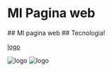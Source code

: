 <h1>MI Pagina web</h1>
## MI pagina web
## Tecnologia!

[logo](https://imgs.search.brave.com/mAHT62otwTCbRhY3h8lYvZHpaEAoB1qaV5tIVgEPsBw/rs:fit:500:0:0:0/g:ce/aHR0cHM6Ly9hc3Nl/dHMuc3RpY2twbmcu/Y29tL2ltYWdlcy81/ODQ3ZjViZGNlZjEw/MTRjMGI1ZTQ4OWMu/cG5n)
   
![logo](https://imgs.search.brave.com/0R5D1kF69PNbOWO-1KjMwL6GvnZ4fB19-iWDB-DTa4k/rs:fit:500:0:0:0/g:ce/aHR0cHM6Ly9icmFu/ZHNsb2dvcy5jb20v/d3AtY29udGVudC91/cGxvYWRzL2ltYWdl/cy9ib290c3RyYXAt/bG9nby5wbmc)
![logo](https://imgs.search.brave.com/-27ZsFnmegLum4BSN9q0XeLC_eYMaslQ5CHgdLoLHa4/rs:fit:860:0:0:0/g:ce/aHR0cHM6Ly93d3cu/Y295d29sZi5uZXdz/L3dwLWNvbnRlbnQv/dXBsb2Fkcy8yMDI0/LzExL3B1cnBsZS1j/c3MtbG9nby53ZWJw)